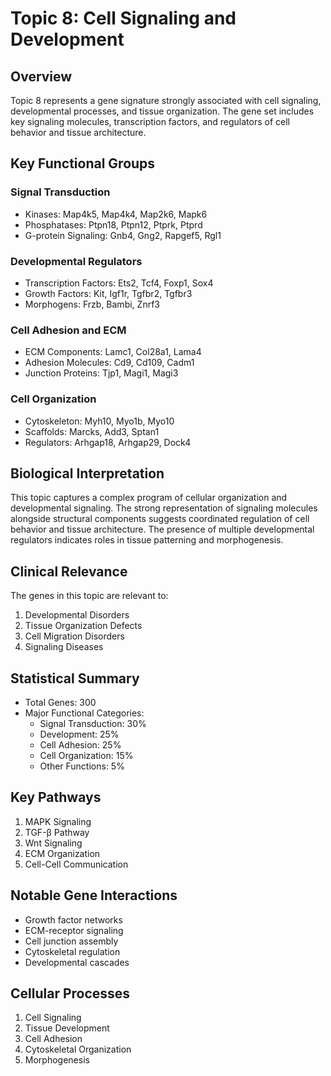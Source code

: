 # Topic 8: Cell Signaling and Development

## Overview
Topic 8 represents a gene signature strongly associated with cell signaling, developmental processes, and tissue organization. The gene set includes key signaling molecules, transcription factors, and regulators of cell behavior and tissue architecture.

## Key Functional Groups

### Signal Transduction
- Kinases: Map4k5, Map4k4, Map2k6, Mapk6
- Phosphatases: Ptpn18, Ptpn12, Ptprk, Ptprd
- G-protein Signaling: Gnb4, Gng2, Rapgef5, Rgl1

### Developmental Regulators
- Transcription Factors: Ets2, Tcf4, Foxp1, Sox4
- Growth Factors: Kit, Igf1r, Tgfbr2, Tgfbr3
- Morphogens: Frzb, Bambi, Znrf3

### Cell Adhesion and ECM
- ECM Components: Lamc1, Col28a1, Lama4
- Adhesion Molecules: Cd9, Cd109, Cadm1
- Junction Proteins: Tjp1, Magi1, Magi3

### Cell Organization
- Cytoskeleton: Myh10, Myo1b, Myo10
- Scaffolds: Marcks, Add3, Sptan1
- Regulators: Arhgap18, Arhgap29, Dock4

## Biological Interpretation
This topic captures a complex program of cellular organization and developmental signaling. The strong representation of signaling molecules alongside structural components suggests coordinated regulation of cell behavior and tissue architecture. The presence of multiple developmental regulators indicates roles in tissue patterning and morphogenesis.

## Clinical Relevance
The genes in this topic are relevant to:
1. Developmental Disorders
2. Tissue Organization Defects
3. Cell Migration Disorders
4. Signaling Diseases

## Statistical Summary
- Total Genes: 300
- Major Functional Categories:
  * Signal Transduction: 30%
  * Development: 25%
  * Cell Adhesion: 25%
  * Cell Organization: 15%
  * Other Functions: 5%

## Key Pathways
1. MAPK Signaling
2. TGF-β Pathway
3. Wnt Signaling
4. ECM Organization
5. Cell-Cell Communication

## Notable Gene Interactions
- Growth factor networks
- ECM-receptor signaling
- Cell junction assembly
- Cytoskeletal regulation
- Developmental cascades

## Cellular Processes
1. Cell Signaling
2. Tissue Development
3. Cell Adhesion
4. Cytoskeletal Organization
5. Morphogenesis 